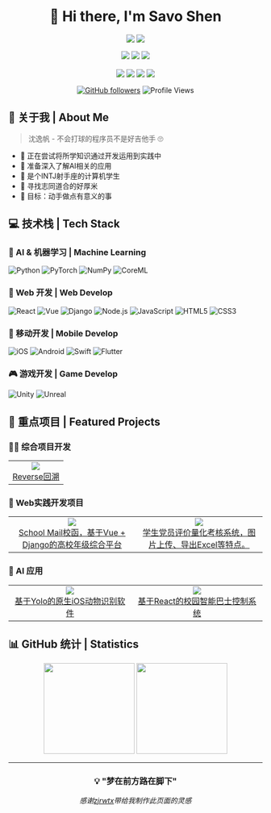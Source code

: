<!--
**Savo-Shen/Savo-Shen** is a ✨ _special_ ✨ repository because its `README.md` (this file) appears on your GitHub profile.

Here are some ideas to get you started:

- 🔭 I’m currently working on ...
- 🌱 I’m currently learning ...
- 👯 I’m looking to collaborate on ...
- 🤔 I’m looking for help with ...
- 💬 Ask me about ...
- 📫 How to reach me: ...
- 😄 Pronouns: ...
- ⚡ Fun fact: ...
-->

<div align="center">
  
# 🌟 Hi there, I'm Savo Shen 

![](https://img.shields.io/badge/I'm-Computer_Enthusiast-BE2EDD)
![](https://img.shields.io/badge/Also-Apple_Fans-20B2AA)

<p>

  <a href="https://shenyifan.home.blog"><img src="https://img.shields.io/badge/个人网站-ffffff?style=for-the-badge&logo=sitecore&logoColor=black"/></a>
  <a href="mailto:savo_shen@qq.com"><img src="https://img.shields.io/badge/Email-ffffff?style=for-the-badge&logo=gmail&logoColor=black"/></a>
  <a href="https://github.com/Savo-Shen"><img src="https://img.shields.io/badge/GitHub-ffffff?style=for-the-badge&logo=github&logoColor=black"/></a>
  <br/>  
  <a href="https://blog.csdn.net/qq_44625137?spm=1010.2135.3001.5343"><img src="https://img.shields.io/badge/csdn-ffffff?style=for-the-badge&logo=csdn&logoColor=e34d2c"/></a>
  <a href="https://juejin.cn/user/1322079456069548"><img src="https://img.shields.io/badge/掘金-ffffff?style=for-the-badge&logo=juejin&logoColor=007FFF"/></a>
  <a href="https://www.zhihu.com/people/chen-yi-fan-81-3"><img src="https://img.shields.io/badge/知乎-ffffff?style=for-the-badge&logo=zhihu&logoColor=0084FF"/></a>
  <a href="https://www.xiaohongshu.com/user/profile/59abfaff5e87e7365d12de82"><img src="https://img.shields.io/badge/小红书-ffffff?style=for-the-badge&logo=xiaohongshu&logoColor=FF2442"/></a>
  <br/>
  
</p>

[![GitHub followers](https://img.shields.io/github/followers/Savo-Shen?style=social)](https://github.com/Savo-Shen)
![Profile Views](https://komarev.com/ghpvc/?username=Savo-Shen&color=blueviolet)

</div>

## 🎯 关于我 | About Me 

> 沈逸帆 - 不会打球的程序员不是好吉他手 🙄

- 🔭 正在尝试将所学知识通过开发运用到实践中
- 🚀 准备深入了解AI相关的应用
- 🌱 是个INTJ射手座的计算机学生
- 👬 寻找志同道合的好厚米
- 🎯 目标：动手做点有意义的事

## 💻 技术栈 | Tech Stack

<!-- https://shields.io/badges/static-badge -->

### 🤖 AI & 机器学习 | Machine Learning
![Python](https://img.shields.io/badge/Python-3776AB?style=for-the-badge&logo=python&logoColor=ffd343)
![PyTorch](https://img.shields.io/badge/PyTorch-EE4C2C?style=for-the-badge&logo=pytorch&logoColor=white)
![NumPy](https://img.shields.io/badge/NumPy-013243?style=for-the-badge&logo=numpy&logoColor=white)
![CoreML](https://img.shields.io/badge/CoreML-0066CC?style=for-the-badge&logo=coreml&logoColor=white)

### 🎨 Web 开发 | Web Develop
![React](https://img.shields.io/badge/React-20232A?style=for-the-badge&logo=react&logoColor=61DAFB)
![Vue](https://img.shields.io/badge/Vue.js-696969?style=for-the-badge&logo=vuedotjs&logoColor=339933)
![Django](https://img.shields.io/badge/Django-0C4B33?style=for-the-badge&logo=django&logoColor=white)
![Node.js](https://img.shields.io/badge/Node.js-417E38?style=for-the-badge&logo=nodedotjs&logoColor=white)
![JavaScript](https://img.shields.io/badge/JavaScript-F7DF1E?style=for-the-badge&logo=javascript&logoColor=black)
![HTML5](https://img.shields.io/badge/HTML5-E34F26?style=for-the-badge&logo=html5&logoColor=white)
![CSS3](https://img.shields.io/badge/CSS3-1572B6?style=for-the-badge&logo=css3&logoColor=white)

### 📱 移动开发 | Mobile Develop
![iOS](https://img.shields.io/badge/iOS-333?style=for-the-badge&logo=apple&logoColor=white)
![Android](https://img.shields.io/badge/Android-092A39?style=for-the-badge&logo=android&logoColor=C6FF00)
![Swift](https://img.shields.io/badge/Swift-F05138.svg?style=for-the-badge&logo=swift&logoColor=ffffff)
![Flutter](https://img.shields.io/badge/flutter-white?style=for-the-badge&logo=flutter&logoColor=54C2F5)

### 🎮 游戏开发 | Game Develop
![Unity](https://img.shields.io/badge/Unity-white?style=for-the-badge&logo=Unity&logoColor=black)
![Unreal](https://img.shields.io/badge/Unreal_Engine-black?style=for-the-badge&logo=unrealengine&logoColor=white)
<!--
### 🛠️ 开发工具
![Git](https://img.shields.io/badge/Git-F05032?style=for-the-badge&logo=git&logoColor=white)
![Docker](https://img.shields.io/badge/Docker-2496ED?style=for-the-badge&logo=docker&logoColor=white)
-->


## 🚀 重点项目 | Featured Projects

### 🧑‍💻 综合项目开发
<table>
  <tr>
    <td align="center">
      <a href="https://github.com/Savo-Shen/Reverse">
        <img src="https://img.shields.io/badge/Swift-F5F5F7?style=flat-square&logo=swift&logoColor=F05138"/>
        <br />Reverse回溯
      </a>
    </td>
  </tr>
</table>

### 🤖 Web实践开发项目
<table>
  <tr>
    <td align="center">
      <a href="https://github.com/Savo-Shen/School_Mail">
        <img src="https://img.shields.io/badge/Vue.Js-696969?style=flat-square&logo=vuedotjs&logoColor=339933"/>
        <br />School Mail校函，基于Vue + Django的高校年级综合平台
      </a>
    </td>
<!--     <td align="center">
      <a href="https://github.com/Savo-Shen/cool-car-frontend">
        <img src="https://img.shields.io/badge/React-20232A?style=flat-square&logo=react&logoColor=61DAFB"/>
        <br />基于React的校园智能巴士控制系统
      </a>
    </td> -->
    <td align="center">
      <a href="https://github.com/Savo-Shen/Party-Member-Management-System">
        <img src="https://img.shields.io/badge/Vue.Js-696969?style=flat-square&logo=vuedotjs&logoColor=339933"/>
        <br />学生党员评价量化考核系统，图片上传、导出Excel等特点。
      </a>
    </td>
  </tr>
</table>

### 🎯 AI 应用
<table>
  <tr>
    <td align="center">
      <a href="https://github.com/Savo-Shen/Animal-Recognition">
        <img src="https://img.shields.io/badge/iOS-F5F5F7?style=flat-square&logo=ios&logoColor=black"/>
        <br />基于Yolo的原生iOS动物识别软件
      </a>
    </td>
    <td align="center">
      <a href="https://github.com/Savo-Shen/cool-car-frontend">
        <img src="https://img.shields.io/badge/YOLO-F5F5F7?style=flat-square&logo=yolo&logoColor=111F68"/>
        <br />基于React的校园智能巴士控制系统
      </a>
    </td>
  </tr>
</table>

## 📊 GitHub 统计 | Statistics

<div align="center">
  <img height="180em" src="https://github-readme-stats.vercel.app/api?username=Savo-Shen&show_icons=true&theme=ambient_gradient&include_all_commits=true&count_private=true"/>
  
  <img height="180em" src="https://github-readme-stats.vercel.app/api/top-langs/?username=Savo-Shen&layout=compact&langs_count=8&theme=ambient_gradient"/>
</div>

---

<div align="center">
  
### 💡 "梦在前方路在脚下"

*感谢[zjrwtx](https://github.com/zjrwtx)带给我制作此页面的灵感*

</div>
